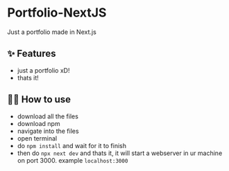 # Portfolio-NextJS
Just a portfolio made in Next.js

## ✨ Features

- just a portfolio xD!
- thats it!

## 💁‍♀️ How to use

- download all the files
- download npm
- navigate into the files
- open terminal 
- do `npm install` and wait for it to finish
- then do `npx next dev` and thats it, it will start a webserver in ur machine on port 3000. example `localhost:3000`
